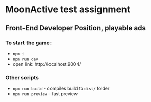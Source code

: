# MoonActive test assignment 
## Front-End Developer Position, playable ads

### To start the game:
* `npm i`
* `npm run dev`
* open link: http://localhost:9004/

### Other scripts
* `npm run build` - compiles build to `dist/` folder
* `npm run preview` - fast preview